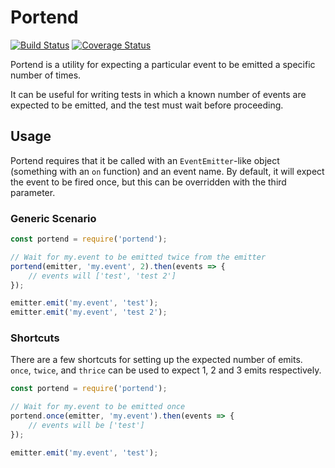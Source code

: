 # Portend

[![Build Status](https://travis-ci.org/nsand/portend.svg?branch=master)](https://travis-ci.org/nsand/portend)
[![Coverage Status](https://coveralls.io/repos/github/nsand/portend/badge.svg)](https://coveralls.io/github/nsand/portend)

Portend is a utility for expecting a particular event to be emitted a specific number of times.

It can be useful for writing tests in which a known number of events are expected to be emitted, and the test must wait before proceeding.

## Usage

Portend requires that it be called with an `EventEmitter`-like object (something with an `on` function) and an event name. By default, it will expect the event to be fired once, but this can be overridden with the third parameter.

### Generic Scenario

```javascript
const portend = require('portend');

// Wait for my.event to be emitted twice from the emitter
portend(emitter, 'my.event', 2).then(events => {
	// events will ['test', 'test 2']
});

emitter.emit('my.event', 'test');
emitter.emit('my.event', 'test 2');
```

### Shortcuts

There are a few shortcuts for setting up the expected number of emits. `once`, `twice`, and `thrice` can be used to expect 1, 2 and 3 emits respectively.

```javascript
const portend = require('portend');

// Wait for my.event to be emitted once
portend.once(emitter, 'my.event').then(events => {
	// events will be ['test']
});

emitter.emit('my.event', 'test');
```